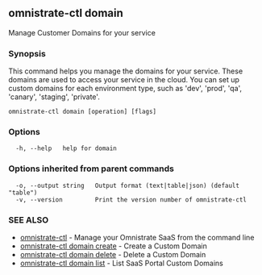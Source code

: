 ## omnistrate-ctl domain

Manage Customer Domains for your service

### Synopsis

This command helps you manage the domains for your service.
These domains are used to access your service in the cloud. You can set up custom domains for each environment type, such as 'dev', 'prod', 'qa', 'canary', 'staging', 'private'.

```
omnistrate-ctl domain [operation] [flags]
```

### Options

```
  -h, --help   help for domain
```

### Options inherited from parent commands

```
  -o, --output string   Output format (text|table|json) (default "table")
  -v, --version         Print the version number of omnistrate-ctl
```

### SEE ALSO

* [omnistrate-ctl](omnistrate-ctl.md)	 - Manage your Omnistrate SaaS from the command line
* [omnistrate-ctl domain create](omnistrate-ctl_domain_create.md)	 - Create a Custom Domain
* [omnistrate-ctl domain delete](omnistrate-ctl_domain_delete.md)	 - Delete a Custom Domain
* [omnistrate-ctl domain list](omnistrate-ctl_domain_list.md)	 - List SaaS Portal Custom Domains


